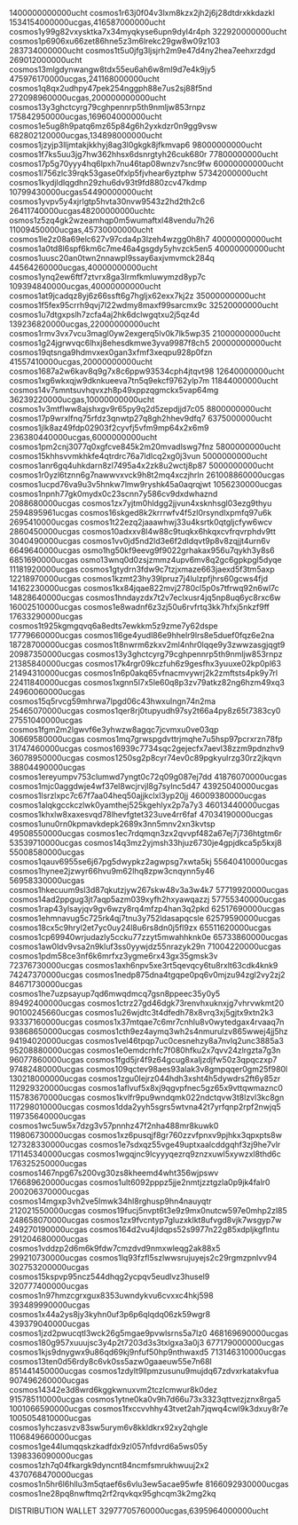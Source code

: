 1400000000000ucht cosmos1r63j0f04v3lxm8kzx2jh2j6j28dtdrxkkdazkl
1534154000000ucgas,416587000000ucht cosmos1y99g82vxysktka7x34myqkyse6upn9dyl4r4ph
322920000000ucht cosmos1p6906xu66zet86hne5z3m6lrekc29gw8w09z103
283734000000ucht cosmos1t5u0jfg3ljsjrh2m9e47d4ny2hea7eehxrzdgd
269012000000ucht cosmos13mlgdynwangw8tdx55eu6ah6w8ml9d7e4k9jy5
475976170000ucgas,241168000000ucht cosmos1q8qx2udhpy47pek254nggph88e7us2sj88f5nd
272098960000ucgas,200000000000ucht cosmos13y3ghctcyrg79cghpennrp5th9nmljw853rnpz
175842950000ucgas,169604000000ucht cosmos1e5ug8h9patq6mz65p84g6h2yxkdzr0n9gg9vsw
682802120000ucgas,134898000000ucht cosmos1jzyjp3lljmtakjkkhyj8ag3l0gkgk8jfkmvap6
98000000000ucht cosmos1f7ks5uu3jg7hw362hhsx6dsnrgtyh26cuk680r
77800000000ucht cosmos17p5g70yyy4hq6lpxh7nu46tap08wnzv7snc9fw
60000000000ucht cosmos1l756zlc39rqk53gase0fxlp5fjvhear6yztphw
57342000000ucht cosmos1kydjldlqgdhn29zhu6dv93t9fd880zcv47kdmp
10799430000ucgas54490000000ucht cosmos1yvpv5y4xjrlgtp5hvta30nvw9543z2hd2th2c6
26411740000ucgas48200000000uchtc osmos1z5zq4gk2wzeamhqp0m5wumaftxl48vendu7h26
11009450000ucgas,45730000000ucht cosmos1le2z08a69elc627v97cda4p3lzeh4wzgg0h8h7
40000000000ucht cosmos1a0td8l6spf6km6c7me46a4gsgdy5yhvzck5en5
40000000000ucht cosmos1uusc20an0twn2nnawpl9ssay6axjvmvmck284q
44564260000ucgas,40000000000ucht cosmos1ynq2ew6ftf7ztvrx8ga3lrmfkmluwymzd8yp7c
109394840000ucgas,40000000000ucht cosmos1at9jcadqz8yj6z66ssft6g7hgljx62exx7kj2z
35000000000ucht cosmos1f5fex95crrh9qvj7l22wdmy8maxf99sarcmx9c
32520000000ucht cosmos1u7dtgxpslh7zcfa4aj2hk6dclwgqtxu2j5qz4d
139236820000ucgas,22000000000ucht cosmos1rmv3vx7vcu3magl0yw2exgerq5lv0k7lk5wp35
21000000000ucht cosmos1g24jgrwvqc6lhxj8ehesdkmwe3yva9987f8ch5
20000000000ucht cosmos19qtsnga9hdmvxex0gan3xfmf3xeqpu928p0fzn
41557410000ucgas,20000000000ucht cosmos1687a2w6kav8q9g7x8c6ppw93534cph4jtqvt98
12640000000ucht cosmos1xg6wkxqjw9dknkueeva7tn5q9ekcf9762ylp7m
11844000000ucht cosmos14v7smntsuvhqvxzh8p49xppzqgmckx5vap64mg
36239220000ucgas,10000000000ucht cosmos1v3mtflww8ajshxgv9r65py9q2d5zepdjjd7c05
8800000000ucht cosmos17p9wrxlfnq75rfdz3qnwtp27q8gh2hhev9dfq7
6375000000ucht cosmos1jlk8az49fdp02903f2cyvfj5vfm9mp64x2x6m9
236380440000ucgas,6000000000ucht cosmos1pm2cnj3077q0xgfcve845k2m20mvadlswg7fnz
5800000000ucht cosmos15khhsvvmkhkfe4qtrdrc76a7ldlcq2xg0j3vun
5000000000ucht cosmos1anr6gq4uhkdarn8zl7495a4x2zk8u2wctj8p87
5000000000ucht cosmos1r0yzl6tznn6g7nawwvxvck9h8t2mq4xczjhrln
261008860000ucgas cosmos1ucpd76va9u3v5hnkw7lmw9ryshk45a0aqrqjwt
1056230000ucgas cosmos1npnh77gk0mydx0c23scnn7y586cv9dxdwhaznd
2088680000ucgas cosmos1zx7yjtm0hldgg2jjvun4xsknhsgl03ezg9thyu
2594895961ucgas cosmos16skged8k2krrrwfv4f5zl0rsyndlxpmfq97u6k
2695410000ucgas cosmos1t22ezq2jaaawhwj33u4ksrtk0qtgljcfyw6wcv
2860450000ucgas cosmos10adxxv8l4w88c9tuqkx6hkqxcvfrqvrphdv9tt
3040490000ucgas cosmos1vv0jd5nd2ld3e6f2dldqvt9p8v8zqjjt4urn6v
6649640000ucgas osmo1hg50kf9eevg9f9022grhakax956u7qykh3y8s6
6851690000ucgas osmo13wnq0d0zsjzmmz4upv6mv8q2gc6gpkpgl5dyqe
11181920000ucgas cosmos1gtydrn3fdw9c7tzjxmaze663jaexd5f3tm5axp
12218970000ucgas cosmos1kzmt23hy39lpruz7j4lulzpfjhrs60gcws4fjd
14162230000ucgas cosmos1kx84jqae822mvj2780cl5p0s7tfrwq92n6wl7c
14828640000ucgas cosmos1hndayzdx7t2v7eclxusr4jq5np8uq6yc8rxc6w
16002510000ucgas cosmos1e8wadnf6z3zj50u6rvfrtq3kk7hfxj5nkzf9ff
17633290000ucgas cosmos1t925kgmgqvq6a8edts7ewkkm5z9zme7y62dspe
17779660000ucgas cosmos1l6ge4yudl86e9hhelr9lrs8e5duef0fqz6e2na
18728700000ucgas cosmos1t8nwrm6zkxv2ml4nhr0lqqe9y3zwwzasgjqgt9
20987350000ucgas cosmos13y3ghctcyrg79cghpennrp5th9nmljw853rnpz
21385840000ucgas cosmos17k4rgr09kczfuh6z9gesfhx3yuuxe02kp0pl63
21494310000ucgas cosmos1n6p0akq65vfnacmvywrj2k2zmftsts4pk9y7rl
22411840000ucgas cosmos1xgnn5l7x5le60q8p3zv79atkz82ng6hzm49xq3
24960060000ucgas cosmos15q5rvcg59mhrwa7lpgd06c43hwxulngn74n2ma
25465070000ucgas cosmos1qer8rj0tupyudh97sy2t66a4py8z65t7383cy0
27551040000ucgas cosmos1fgm2m2lgwvf6e3yhwzw8agqc7jcvmxu0ve03qp
30669580000ucgas cosmos1mq7grwspgdvttrjmqhe7u5hsp97pcrxrzn78fp
31747460000ucgas cosmos16939c7734sqc2gejecfx7aevl38zzm9pdnzhv9
36078950000ucgas cosmos1250sg2p8cyr74ev0c89pgkyulrzg30rz2jkqvn
38804490000ucgas cosmos1ereyumpv753clumwd7yngt0c72q09g087ej7dd
41876070000ucgas cosmos1mjc0aggdwje4wf37el8wcjrvjl8g7sylnc5d47
43925040000ucgas cosmos1lsrzlxpc7c67f7aa04heq50ajjkclxl3yp20jj
46009380000ucgas cosmos1alqkgcckczlwk0yamthej525kgehlyx2p7a7y3
46013440000ucgas cosmos1khxlw8xaxesvqd78lhevfgtet323uve4rr6faf
47034190000ucgas cosmos1unu0rn0kpmavkdepk2689x3nn5mnv2xn3kvtsp
49508550000ucgas cosmos1ec7rdqmqn3zx2qvvpf482a67ej7j736htgtm6r
53539710000ucgas cosmos14q3mz2yjmsh33hjuz6730je4gpjdkca5p5kxj8
55008580000ucgas cosmos1qauv6955se6j67pg5dwypkz2agwpsg7xwta5kj
55640410000ucgas cosmos1hynee2jzwyr66hvu9m62lhq8zpw3cnqynn5y46
56958330000ucgas cosmos1hkecuum9sl3d87qkutzjyw267skw48v3a3w4k7
57719920000ucgas cosmos14ad2ppgug3jt7aqp5azm039xyfh2hxyawqazzj
57755340000ucgas cosmos1rap43ylsayjqv9gv6wzy8rq4mfzp4han3q2pkd
62517690000ucgas cosmos1ehmnavug5c725rk4qj7tnu3y752ldasapqcsle
62579590000ucgas cosmos18cx5c9hryl2et7yc0uy24l8u6rs8dn0j5fl9zx
65511620000ucgas cosmos1cp69940wrjudazly5ccku77zzyt5mwahhknk0e
65733860000ucgas cosmos1aw0ldv9vsa2n9kluf3ss0yywjdz55nrazyk29n
71004220000ucgas cosmos1pdm58ce3nf6k6mrfxz3ygme6rx43gx35gmsk3v
72376730000ucgas cosmos1axh6npv5xe3rt5qevqcy6tu8rxlt63cdk4knk9
74247370000ucgas cosmos1nedp875dna4tgqpe0pq6v0mjzu94zgl2vy2zj2
84671730000ucgas cosmos1he7uzpsayup7qd6mwqdmcq7gsn8ppeec35y0y5
89492400000ucgas cosmos1ctrz27gd46dgk73renvhxuknxjg7vhrvwkmt20
90100245660ucgas cosmos1u26wjdtc3t4dfedh78x8vrq3xj5gjtx9xtn2k3
93337160000ucgas cosmos1x37mtqae7c6mr7cnhlu8v0wytedgax4rvaaq7n
93868650000ucgas cosmos1cth9ez4aymq3wh2s4nmurulzv865wwej4jj5hz
94194020000ucgas cosmos1vel46tpqp7uc0cesnehzy8a7nvlq2unc3885a3
95208880000ucgas cosmos1e0emdcrhfc7f080hfku2x7qvv24zlrgzta7g3n
96077860000ucgas cosmos1fgd5jr4f9z64gcug8xaljzdjfw50z3qpqczxp7
97482480000ucgas cosmos109qctev98aes93alak3v8gmpqqer0gm25f980l
130218000000ucgas cosmos1zgu0lejrz044hdh3xsht4h5dywdrs2ft6y85zr
112929320000ucgas cosmos1aflvuf5x8xj9qgvpfnec5gz65x9vttqwmaznc0
115783670000ucgas cosmos1kvlfr9pu9wndqmk022ndctqvw3t8lzvl3kc8gn
117298010000ucgas cosmos1dda2yyh5sgrs5wtvna42t7yrfqnp2rpf2nwjq5
119735640000ucgas cosmos1wc5uw5x7dzg3v57pnnhz47f2nha488mr8kuwk0
119806730000ucgas cosmos1xz6pusqjf8gr760zzvfpnxv9pjhkx3qpxpts8w
127328330000ucgas cosmos1e7sdxqz55vge49uptxaalcddgqhf3zj9he7vlr
171145340000ucgas cosmos1wgqjnc9lcyyyqezrq9znzxuwl5xywzxl8thd6c
176325250000ucgas cosmos1467npg67s200vg30zs8kheemd4wht356wjpswv
176689620000ucgas cosmos1ult6092pppz5jje2nmtjzztgzla0p9jk4falr0
200206370000ucgas cosmos14mgxp3vh2ve5lmwk34hl8rghusp9hn4nauyqtr
212021550000ucgas cosmos19fucj5nvpt6t3e9z9mx0nutcw597e0mhp2zl85
248658070000ucgas cosmos1zx9fvcntyp7gluzxklkt8ufvgd8vjk7wsgyp7w
249270190000ucgas cosmos164d2vu4jldqps52s9977n22g85xdpljkgflntu
291204680000ucgas cosmos1vddzp2d6m6k9fdw7cmzdvd9nmxwleqg2ak88x5
299210730000ucgas cosmos1lq93fzfl5szlwwsrujuyejs2c29rgmzpnlvv94
302753200000ucgas cosmos15kspvp95ncz544dhqg2ycpqv5eudlvz3husel9
320777400000ucgas cosmos1n97hmzcgrxgux8353uwndykvu6cvxxc4hkj598
393489990000ucgas cosmos1x44a2ys8jy3kyhn0uf3p6p6qlqdq06zk59wgr8
439379040000ucgas cosmos1jzd2pwucqtl3wck26g5mgae9pvwlsrns5a7lz0
468169690000ucgas cosmos180g957xuuujsc3y4p2t7203d3s3txlgxa3a0j3
677179000000ucgas cosmos1kjs9dnygwx9u86qd69kj9nfuf50hp9nthwaxd5
713146310000ucgas cosmos13ten0d56rdy8c6vk0ss5azw0gaaeuw55e7n68l
851441450000ucgas cosmos1zdylt9llpmzusunu9mujdq67zdvxrkatakvfua
907496260000ucgas cosmos14342e3d8wrd6kggkwnuxvm2tczlcmwur8k0dez
915785110000ucgas cosmos1ytne0ka0v9h7d66u73x3323qttvezjznx8rga5
1001066590000ucgas cosmos1fxccvvhhy43tvet2ah7jqwq4cwl9k3dxuy8r7e
1005054810000ucgas cosmos1yhczasvzv83sw5urym6v8kkldkrx92xy2qhgle
1106849660000ucgas cosmos1ge44lumqqskzkadfdx9zl057nfdvrd6a5ws05y
1398336090000ucgas cosmos1zh7q04fkargk9dyncnt84ncmfsmrukhwuuj2x2
4370768470000ucgas cosmos1n5hr6l6hllu3m5qtaef6s6vlu3ew5acae95wfe
8166092930000ucgas cosmos1ne28pq8nwftmq2rf2rqvkqx95ghcqm3k2mg2kq


DISTRIBUTION WALLET 32977705760000ucgas,6395964000000ucht